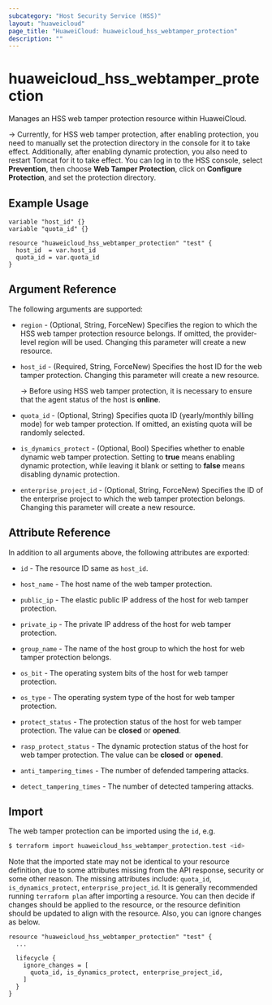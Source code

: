 ```yaml
---
subcategory: "Host Security Service (HSS)"
layout: "huaweicloud"
page_title: "HuaweiCloud: huaweicloud_hss_webtamper_protection"
description: ""
---
```


# huaweicloud_hss_webtamper_protection

Manages an HSS web tamper protection resource within HuaweiCloud.

-> Currently, for HSS web tamper protection, after enabling protection, you need to manually set the protection
  directory in the console for it to take effect. Additionally, after enabling dynamic protection, you also need to
  restart Tomcat for it to take effect. You can log in to the HSS console, select **Prevention**,
  then choose **Web Tamper Protection**, click on **Configure Protection**, and set the protection directory.

## Example Usage

```hcl
variable "host_id" {}
variable "quota_id" {}

resource "huaweicloud_hss_webtamper_protection" "test" {
  host_id  = var.host_id
  quota_id = var.quota_id
}
```

## Argument Reference

The following arguments are supported:

* `region` - (Optional, String, ForceNew) Specifies the region to which the HSS web tamper protection resource belongs.
  If omitted, the provider-level region will be used. Changing this parameter will create a new resource.

* `host_id` - (Required, String, ForceNew) Specifies the host ID for the web tamper protection.
  Changing this parameter will create a new resource.

  -> Before using HSS web tamper protection, it is necessary to ensure that the agent status of the host is **online**.

* `quota_id` - (Optional, String) Specifies quota ID (yearly/monthly billing mode) for web tamper protection.
  If omitted, an existing quota will be randomly selected.

* `is_dynamics_protect` - (Optional, Bool) Specifies whether to enable dynamic web tamper protection.
  Setting to **true** means enabling dynamic protection, while leaving it blank or setting to **false** means disabling
  dynamic protection.

* `enterprise_project_id` - (Optional, String, ForceNew) Specifies the ID of the enterprise project to which the
  web tamper protection belongs. Changing this parameter will create a new resource.

## Attribute Reference

In addition to all arguments above, the following attributes are exported:

* `id` - The resource ID same as `host_id`.

* `host_name` - The host name of the web tamper protection.

* `public_ip` - The elastic public IP address of the host for web tamper protection.

* `private_ip` - The private IP address of the host for web tamper protection.

* `group_name` - The name of the host group to which the host for web tamper protection belongs.

* `os_bit` - The operating system bits of the host for web tamper protection.

* `os_type` - The operating system type of the host for web tamper protection.

* `protect_status` - The protection status of the host for web tamper protection.
  The value can be **closed** or **opened**.

* `rasp_protect_status` - The dynamic protection status of the host for web tamper protection.
  The value can be **closed** or **opened**.

* `anti_tampering_times` - The number of defended tampering attacks.

* `detect_tampering_times` - The number of detected tampering attacks.

## Import

The web tamper protection can be imported using the `id`, e.g.

```bash
$ terraform import huaweicloud_hss_webtamper_protection.test <id>
```

Note that the imported state may not be identical to your resource definition, due to some attributes missing from the
API response, security or some other reason. The missing attributes include: `quota_id`, `is_dynamics_protect`,
`enterprise_project_id`.
It is generally recommended running `terraform plan` after importing a resource.
You can then decide if changes should be applied to the resource, or the resource definition
should be updated to align with the resource. Also, you can ignore changes as below.

```hcl
resource "huaweicloud_hss_webtamper_protection" "test" { 
  ...
  
  lifecycle {
    ignore_changes = [
      quota_id, is_dynamics_protect, enterprise_project_id,
    ]
  }
}
```

